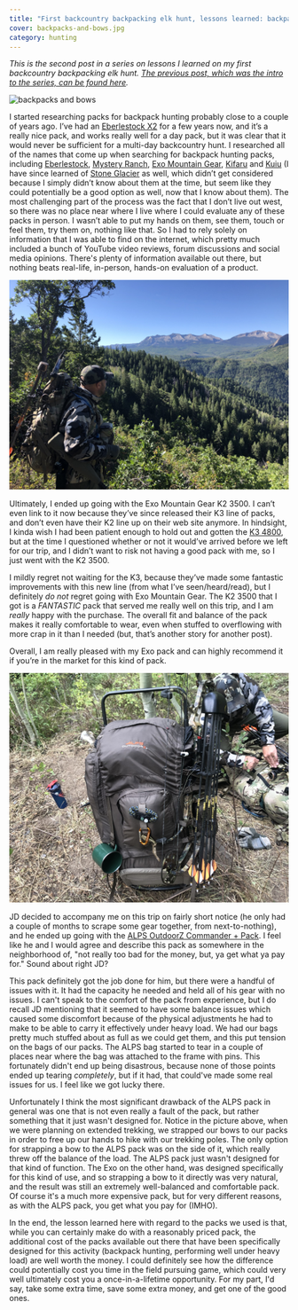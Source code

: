 ```yaml
---
title: "First backcountry backpacking elk hunt, lessons learned: backpacks"
cover: backpacks-and-bows.jpg
category: hunting
---
```


_This is the second post in a series on lessons I learned on my first backcountry backpacking elk hunt. [The previous post, which was the intro to the series, can be found here](/first-backpacking-elk-hunt-lessons-learned-intro)._

![backpacks and bows](backpacks-and-bows.jpg)

I started researching packs for backpack hunting probably close to a couple of years ago. I’ve had an [Eberlestock X2](https://eberlestock.com/products/x2-pack) for a few years now, and it’s a really nice pack, and works really well for a day pack, but it was clear that it would never be sufficient for a multi-day backcountry hunt.  I researched all of the names that come up when searching for backpack hunting packs, including [Eberlestock](https://eberlestock.com/), [Mystery Ranch](https://www.mysteryranch.com/), [Exo Mountain Gear](https://exomtngear.com/), [Kifaru](https://kifaru.net/) and [Kuiu](https://www.kuiu.com/) (I have since learned of [Stone Glacier](https://www.stoneglacier.com/) as well, which didn’t get considered because I simply didn’t know about them at the time, but seem like they could potentially be a good option as well, now that I know about them). The most challenging part of the process was the fact that I don’t live out west, so there was no place near where I live where I could evaluate any of these packs in person. I wasn’t able to put my hands on them, see them, touch or feel them, try them on, nothing like that. So I had to rely solely on information that I was able to find on the internet, which pretty much included a bunch of YouTube video reviews, forum discussions and social media opinions. There's plenty of information available out there, but nothing beats real-life, in-person, hands-on evaluation of a product.

![my Exo K2 3500](my-pack-with-my-bow-strapped-to-it.png "The Exo Mountain Gear K2 3500 with my bow strapped to it")

Ultimately, I ended up going with the Exo Mountain Gear K2 3500. I can’t even link to it now because they’ve since released their K3 line of packs, and don’t even have their K2 line up on their web site anymore. In hindsight, I kinda wish I had been patient enough to hold out and gotten the [K3 4800](https://exomtngear.com/collections/packs/products/k3-4800-pack-system?variant=19549189242947), but at the time I questioned whether or not it would’ve arrived before we left for our trip, and I didn’t want to risk not having a good pack with me, so I just went with the K2 3500.

I mildly regret not waiting for the K3, because they’ve made some fantastic improvements with this new line (from what I’ve seen/heard/read), but I definitely _do not_ regret going with Exo Mountain Gear. The K2 3500 that I got is a _FANTASTIC_ pack that served me really well on this trip, and I am _really_ happy with the purchase. The overall fit and balance of the pack makes it really comfortable to wear, even when stuffed to overflowing with more crap in it than I needed (but, that’s another story for another post).

Overall, I am really pleased with my Exo pack and can highly recommend it if you’re in the market for this kind of pack.

![JD's ALPS OutdoorZ Commander+ pack](jds-pack.png "The ALPS OutdoorZ Commander + Pack Bag")

JD decided to accompany me on this trip on fairly short notice (he only had a couple of months to scrape some gear together, from next-to-nothing), and he ended up going with the [ALPS OutdoorZ Commander + Pack](https://amzn.com/B004R7L7YU). I feel like he and I would agree and describe this pack as somewhere in the neighborhood of, "not really too bad for the money, but, ya get what ya pay for." Sound about right JD?

This pack definitely got the job done for him, but there were a handful of issues with it. It had the capacity he needed and held all of his gear with no issues. I can't speak to the comfort of the pack from experience, but I do recall JD mentioning that it seemed to have some balance issues which caused some discomfort because of the physical adjustments he had to make to be able to carry it effectively under heavy load. We had our bags pretty much stuffed about as full as we could get them, and this put tension on the bags of our packs. The ALPS bag started to tear in a couple of places near where the bag was attached to the frame with pins. This fortunately didn't end up being disastrous, because none of those points ended up tearing _completely_, but if it had, that could've made some real issues for us. I feel like we got lucky there.

Unfortunately I think the most significant drawback of the ALPS pack in general was one that is not even really a fault of the pack, but rather something that it just wasn't designed for. Notice in the picture above, when we were planning on extended trekking, we strapped our bows to our packs in order to free up our hands to hike with our trekking poles. The only option for strapping a bow to the ALPS pack was on the side of it, which really threw off the balance of the load. The ALPS pack just wasn't designed for that kind of function. The Exo on the other hand, was designed specifically for this kind of use, and so strapping a bow to it directly was very natural, and the result was still an extremely well-balanced and comfortable pack. Of course it's a much more expensive pack, but for very different reasons, as with the ALPS pack, you get what you pay for (IMHO).

In the end, the lesson learned here with regard to the packs we used is that, while you can certainly make do with a reasonably priced pack, the additional cost of the packs available out there that have been specifically designed for this activity (backpack hunting, performing well under heavy load) are well worth the money. I could definitely see how the difference could potentially cost you time in the field pursuing game, which could very well ultimately cost you a once-in-a-lifetime opportunity. For my part, I'd say, take some extra time, save some extra money, and get one of the good ones.
